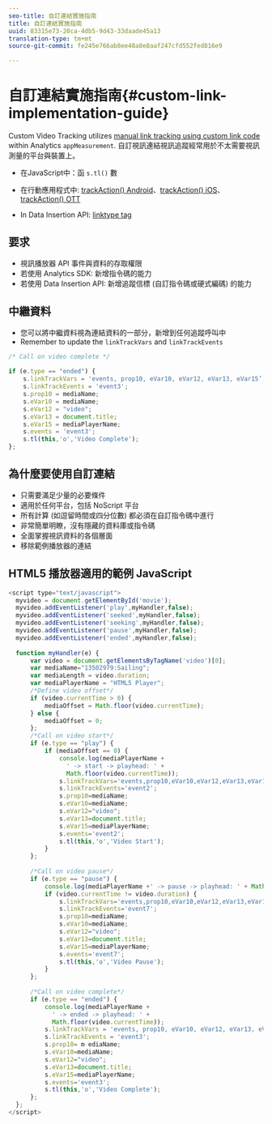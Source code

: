 ```yaml
---
seo-title: 自訂連結實施指南
title: 自訂連結實施指南
uuid: 83315e73-20ca-4db5-9d43-33daade45a13
translation-type: tm+mt
source-git-commit: fe245e766ab8ee48a8e8aaf247cfd552fed816e9

---
```



# 自訂連結實施指南{#custom-link-implementation-guide}

Custom Video Tracking utilizes [manual link tracking using custom link code](https://marketing.adobe.com/resources/help/en_US/sc/implement/link_manual.html) within Analytics `appMeasurement`. 自訂視訊連結視訊追蹤經常用於不太需要視訊測量的平台與裝置上。

* 在JavaScript中：函 `s.tl()` 數
* 在行動應用程式中: [trackAction() Android](https://marketing.adobe.com/resources/help/en_US/mobile/android/actions.html)、[trackAction() iOS](https://marketing.adobe.com/resources/help/en_US/mobile/ios/actions.html)、[trackAction() OTT](/help/sdk-implement/analytics-with-ott/track-app-actions.md)

* In Data Insertion API: [linktype tag](https://github.com/AdobeDocs/analytics-1.4-apis/blob/master/docs/data-insertion-api/reference/r_supported_tags.md)

## 要求

* 視訊播放器 API 事件與資料的存取權限
* 若使用 Analytics SDK: 新增指令碼的能力
* 若使用 Data Insertion API: 新增追蹤信標 (自訂指令碼或硬式編碼) 的能力

## 中繼資料

* 您可以將中繼資料視為連結資料的一部分，新增到任何追蹤呼叫中
* Remember to update the `linkTrackVars` and `linkTrackEvents`

```javascript
/* Call on video complete */ 
 
if (e.type == "ended") {  
    s.linkTrackVars = 'events, prop10, eVar10, eVar12, eVar13, eVar15’; 
    s.linkTrackEvents = 'event3'; 
    s.prop10 = mediaName; 
    s.eVar10 = mediaName; 
    s.eVar12 = "video"; 
    s.eVar13 = document.title; 
    s.eVar15 = mediaPlayerName; 
    s.events = 'event3'; 
    s.tl(this,'o','Video Complete'); 
};
```

## 為什麼要使用自訂連結

* 只需要滿足少量的必要條件
* 適用於任何平台，包括 NoScript 平台
* 所有計算 (如逗留時間或四分位數) 都必須在自訂指令碼中進行
* 非常簡單明瞭，沒有隱藏的資料庫或指令碼
* 全面掌握視訊資料的各個層面
* 移除範例播放器的連結

## HTML5 播放器適用的範例 JavaScript

```javascript
<script type="text/javascript"> 
  myvideo = document.getElementById('movie'); 
  myvideo.addEventListener('play',myHandler,false); 
  myvideo.addEventListener('seeked',myHandler,false); 
  myvideo.addEventListener('seeking',myHandler,false); 
  myvideo.addEventListener('pause',myHandler,false); 
  myvideo.addEventListener('ended',myHandler,false); 
   
  function myHandler(e) { 
      var video = document.getElementsByTagName('video')[0]; 
      var mediaName="13502979:Sailing"; 
      var mediaLength = video.duration; 
      var mediaPlayerName = "HTML5 Player"; 
      /*Define video offset*/ 
      if (video.currentTime > 0) { 
          mediaOffset = Math.floor(video.currentTime); 
      } else { 
          mediaOffset = 0; 
      }; 
      /*Call on video start*/ 
      if (e.type == "play") { 
          if (mediaOffset == 0) { 
              console.log(mediaPlayerName + 
                ' -> start -> playhead: ' +  
                Math.floor(video.currentTime)); 
              s.linkTrackVars='events,prop10,eVar10,eVar12,eVar13,eVar15'; 
              s.linkTrackEvents='event2'; 
              s.prop10=mediaName; 
              s.eVar10=mediaName; 
              s.eVar12="video"; 
              s.eVar13=document.title; 
              s.eVar15=mediaPlayerName; 
              s.events='event2'; 
              s.tl(this,'o','Video Start'); 
          } 
      }; 
   
      /*Call on video pause*/ 
      if (e.type == "pause") { 
          console.log(mediaPlayerName +' -> pause -> playhead: ' + Math.floor(video.currentTime)); 
          if (video.currentTime != video.duration) { 
              s.linkTrackVars='events,prop10,eVar10,eVar12,eVar13,eVar15'; 
              s.linkTrackEvents='event7'; 
              s.prop10=mediaName; 
              s.eVar10=mediaName; 
              s.eVar12="video"; 
              s.eVar13=document.title; 
              s.eVar15=mediaPlayerName; 
              s.events='event7'; 
              s.tl(this,'o','Video Pause'); 
          } 
      }; 
   
      /*Call on video complete*/ 
      if (e.type == "ended") { 
          console.log(mediaPlayerName + 
            ' -> ended -> playhead: ' + 
            Math.floor(video.currentTime)); 
          s.linkTrackVars = 'events, prop10, eVar10, eVar12, eVar13, eVar15'; 
          s.linkTrackEvents = 'event3'; 
          s.prop10= m ediaName; 
          s.eVar10=mediaName; 
          s.eVar12="video"; 
          s.eVar13=document.title; 
          s.eVar15=mediaPlayerName; 
          s.events='event3'; 
          s.tl(this,'o','Video Complete'); 
      }; 
  }; 
</script>
```

